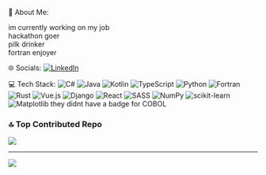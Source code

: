 
💫 About Me:

im currently working on my job<br>hackathon goer<br>pilk drinker<br>fortran enjoyer


🌐 Socials:
[![LinkedIn](https://img.shields.io/badge/LinkedIn-%230077B5.svg?logo=linkedin&logoColor=white)](https://linkedin.com/in/stephanie-flower) 

💻 Tech Stack:
![C#](https://img.shields.io/badge/c%23-%23239120.svg?style=plastic&logo=csharp&logoColor=white) ![Java](https://img.shields.io/badge/java-%23ED8B00.svg?style=plastic&logo=openjdk&logoColor=white) ![Kotlin](https://img.shields.io/badge/kotlin-%237F52FF.svg?style=plastic&logo=kotlin&logoColor=white) ![TypeScript](https://img.shields.io/badge/typescript-%23007ACC.svg?style=plastic&logo=typescript&logoColor=white) ![Python](https://img.shields.io/badge/python-3670A0?style=plastic&logo=python&logoColor=ffdd54) ![Fortran](https://img.shields.io/badge/Fortran-%23734F96.svg?style=plastic&logo=fortran&logoColor=white) ![Rust](https://img.shields.io/badge/rust-%23000000.svg?style=plastic&logo=rust&logoColor=white) ![Vue.js](https://img.shields.io/badge/vue.js-%2335495e.svg?style=plastic&logo=vuedotjs&logoColor=%234FC08D) ![Django](https://img.shields.io/badge/django-%23092E20.svg?style=plastic&logo=django&logoColor=white) ![React](https://img.shields.io/badge/react-%2320232a.svg?style=plastic&logo=react&logoColor=%2361DAFB) ![SASS](https://img.shields.io/badge/SASS-hotpink.svg?style=plastic&logo=SASS&logoColor=white) ![NumPy](https://img.shields.io/badge/numpy-%23013243.svg?style=plastic&logo=numpy&logoColor=white) ![scikit-learn](https://img.shields.io/badge/scikit--learn-%23F7931E.svg?style=plastic&logo=scikit-learn&logoColor=white) ![Matplotlib](https://img.shields.io/badge/Matplotlib-%23ffffff.svg?style=plastic&logo=Matplotlib&logoColor=black) they didnt have a badge for COBOL

### 🔝 Top Contributed Repo
![](https://github-contributor-stats.vercel.app/api?username=stephanie-flower&limit=5&theme=dark&combine_all_yearly_contributions=true)

---
[![](https://visitcount.itsvg.in/api?id=stephanie-flower&icon=0&color=0)](https://visitcount.itsvg.in)

<!-- Proudly created with GPRM ( https://gprm.itsvg.in ) -->

